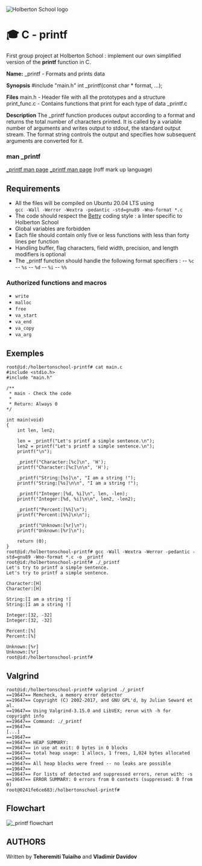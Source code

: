 ![Holberton School logo](https://user-images.githubusercontent.com/120781178/229278297-98c6e4b7-f15f-4788-a893-15cb97f10351.png)

# :mortar_board: C - printf

First group project at Holberton School : implement our own simplified version of the **printf** function in C.

**Name:** 
_printf - Formats and prints data

**Synopsis**
#include "main.h"
int _printf(const char * format, ...);

**Files**
main.h - Header file with all the prototypes and a structure 
print_func.c - Contains functions that print for each type of data
_printf.c

**Description**
The _printf function produces output according to a format and returns the total number of characters printed. It is called by a variable number of arguments and writes output to stdout, the standard output stream.
The format string controls the output and specifies how subsequent arguments are converted for it.


### man _printf
[_printf man page](https://github.com/Teheremiti/holbertonschool-printf/blob/master/man_3_printf)
[_printf man page](https://github.com/Teheremiti/holbertonschool-printf/blob/master/man_3_printf.1) (roff mark up language)


## Requirements
-   All the files will be compiled on Ubuntu 20.04 LTS using  
`gcc -Wall -Werror -Wextra -pedantic -std=gnu89 -Wno-format *.c`
- The code should respect the [Betty](https://github.com/holbertonschool/Betty/wiki) coding style : a linter specific to Holberton School
- Global variables are forbidden
- Each file should contain only five or less functions with less than forty lines per function
-  Handling buffer, flag characters, field width, precision, and length modifiers is optional
- The _printf function should handle the following format specifiers :
-- `%c`
-- `%s`
-- `%d`
-- `%i`
-- `%%`

### Authorized functions and macros
-   `write` 
-   `malloc` 
-   `free` 
-   `va_start` 
-   `va_end`
-   `va_copy`
-   `va_arg`



## Exemples

	root@id:/holbertonschool-printf# cat main.c
	#include <stdio.h>
	#include "main.h"
	
	/**
	 * main - Check the code
	 *   
	 * Return: Always 0
	*/
	  
	int main(void)
	{
		int len, len2;

		len = _printf("Let's printf a simple sentence.\n");
		len2 = printf("Let's printf a simple sentence.\n");
		printf("\n");

		_printf("Character:[%c]\n", 'H');
		printf("Character:[%c]\n\n", 'H');

		_printf("String:[%s]\n", "I am a string !");
		printf("String:[%s]\n\n", "I am a string !");

		_printf("Integer:[%d, %i]\n", len, -len);
		printf("Integer:[%d, %i]\n\n", len2, -len2);

		_printf("Percent:[%%]\n");
		printf("Percent:[%%]\n\n");

		_printf("Unknown:[%r]\n");
		printf("Unknown:[%r]\n");

		return (0);
	}
	root@id:/holbertonschool-printf# gcc -Wall -Wextra -Werror -pedantic -std=gnu89 -Wno-format *.c -o _printf
	root@id:/holbertonschool-printf# ./_printf
	Let's try to printf a simple sentence.
	Let's try to printf a simple sentence.

	Character:[H]
	Character:[H]

	String:[I am a string !]
	String:[I am a string !]

	Integer:[32, -32]
	Integer:[32, -32]

	Percent:[%]
	Percent:[%]

	Unknown:[%r]
	Unknown:[%r]
	root@id:/holbertonschool-printf#

## Valgrind

    root@id:/holbertonschool-printf# valgrind ./_printf
    ==19647== Memcheck, a memory error detector
    ==19647== Copyright (C) 2002-2017, and GNU GPL'd, by Julian Seward et al.
    ==19647== Using Valgrind-3.15.0 and LibVEX; rerun with -h for copyright info
    ==19647== Command: ./_printf
    ==19647==
    [...]
    ==19647==
    ==19647== HEAP SUMMARY:
    ==19647== in use at exit: 0 bytes in 0 blocks
    ==19647== total heap usage: 1 allocs, 1 frees, 1,024 bytes allocated
    ==19647==
    ==19647== All heap blocks were freed -- no leaks are possible
    ==19647==
    ==19647== For lists of detected and suppressed errors, rerun with: -s
    ==19647== ERROR SUMMARY: 0 errors from 0 contexts (suppressed: 0 from 0)
    root@0241fe6ce683:/holbertonschool-printf#

## Flowchart

![_printf flowchart](https://user-images.githubusercontent.com/120781178/229278406-a18ebe71-d7aa-4fcd-b40c-b9d26eb9c0c5.png)

## AUTHORS

Written by **Teheremiti Tuiaiho** and **Vladimir Davidov**
